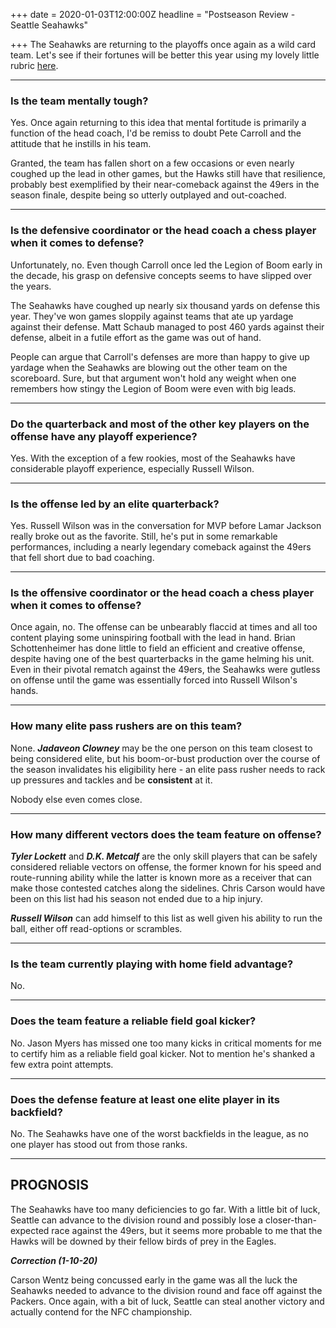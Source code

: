 +++
date = 2020-01-03T12:00:00Z
headline = "Postseason Review - Seattle Seahawks"

+++
The Seahawks are returning to the playoffs once again as a wild card team. Let's see if their fortunes will be better this year using my lovely little rubric [here](https://owlpicks.com/posts/postseason-review-team-assessment-rubric/ "Rubric").

***

### Is the team mentally tough?

Yes. Once again returning to this idea that mental fortitude is primarily a function of the head coach, I'd be remiss to doubt Pete Carroll and the attitude that he instills in his team.

Granted, the team has fallen short on a few occasions or even nearly coughed up the lead in other games, but the Hawks still have that resilience, probably best exemplified by their near-comeback against the 49ers in the season finale, despite being so utterly outplayed and out-coached.

***

### Is the defensive coordinator or the head coach a chess player when it comes to defense?

Unfortunately, no. Even though Carroll once led the Legion of Boom early in the decade, his grasp on defensive concepts seems to have slipped over the years.

The Seahawks have coughed up nearly six thousand yards on defense this year. They've won games sloppily against teams that ate up yardage against their defense. Matt Schaub managed to post 460 yards against their defense, albeit in a futile effort as the game was out of hand.

People can argue that Carroll's defenses are more than happy to give up yardage when the Seahawks are blowing out the other team on the scoreboard. Sure, but that argument won't hold any weight when one remembers how stingy the Legion of Boom were even with big leads.

***

### Do the quarterback and most of the other key players on the offense have any playoff experience?

Yes. With the exception of a few rookies, most of the Seahawks have considerable playoff experience, especially Russell Wilson.

***

### Is the offense led by an elite quarterback?

Yes. Russell Wilson was in the conversation for MVP before Lamar Jackson really broke out as the favorite. Still, he's put in some remarkable performances, including a nearly legendary comeback against the 49ers that fell short due to bad coaching.

***

### Is the offensive coordinator or the head coach a chess player when it comes to offense?

Once again, no. The offense can be unbearably flaccid at times and all too content playing some uninspiring football with the lead in hand. Brian Schottenheimer has done little to field an efficient and creative offense, despite having one of the best quarterbacks in the game helming his unit. Even in their pivotal rematch against the 49ers, the Seahawks were gutless on offense until the game was essentially forced into Russell Wilson's hands.

***

### How many elite pass rushers are on this team?

None. **_Jadaveon Clowney_** may be the one person on this team closest to being considered elite, but his boom-or-bust production over the course of the season invalidates his eligibility here  - an elite pass rusher needs to rack up pressures and tackles and be **consistent** at it.

Nobody else even comes close.

***

### How many different vectors does the team feature on offense?

**_Tyler Lockett_** and **_D.K. Metcalf_** are the only skill players that can be safely considered reliable vectors on offense, the former known for his speed and route-running ability while the latter is known more as a receiver that can make those contested catches along the sidelines. Chris Carson would have been on this list had his season not ended due to a hip injury.

**_Russell Wilson_** can add himself to this list as well given his ability to run the ball, either off read-options or scrambles.

***

### Is the team currently playing with home field advantage?

No.

***

### Does the team feature a reliable field goal kicker?

No. Jason Myers has missed one too many kicks in critical moments for me to certify him as a reliable field goal kicker. Not to mention he's shanked a few extra point attempts.

***

### Does the defense feature at least one elite player in its backfield?

No. The Seahawks have one of the worst backfields in the league, as no one player has stood out from those ranks.

***

## PROGNOSIS

The Seahawks have too many deficiencies to go far. With a little bit of luck, Seattle can advance to the division round and possibly lose a closer-than-expected race against the 49ers, but it seems more probable to me that the Hawks will be downed by their fellow birds of prey in the Eagles.

**_Correction (1-10-20)_**

Carson Wentz being concussed early in the game was all the luck the Seahawks needed to advance to the division round and face off against the Packers. Once again, with a bit of luck, Seattle can steal another victory and actually contend for the NFC championship.